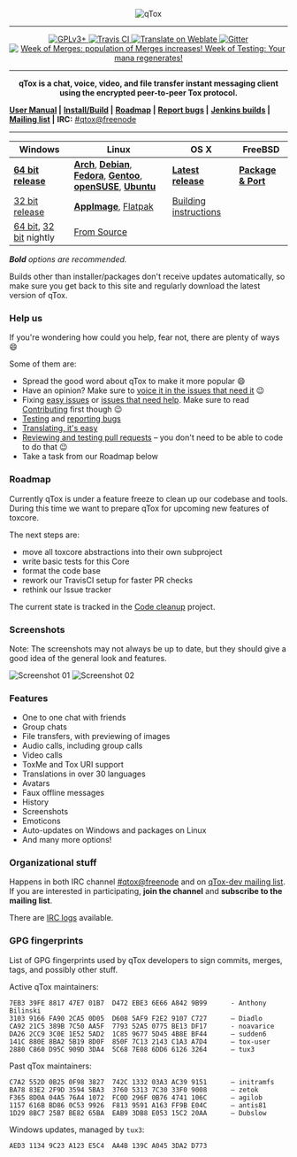 <a name="qtox" />

<p align="center">
<img src="https://qtox.github.io/assets/imgs/logo_head.png" alt="qTox" />
</p>

---

<p align="center">
<a href="https://github.com/qTox/qTox/blob/master/LICENSE">
<img src="https://img.shields.io/badge/license-GPLv3%2B-blue.svg" alt="GPLv3+" />
</a>
<a href="https://travis-ci.org/qTox/qTox">
<img src="https://travis-ci.org/qTox/qTox.svg?branch=master" alt="Travis CI" />
</a>
<a href="https://hosted.weblate.org/engage/tox/?utm_source=widget">
<img src="https://hosted.weblate.org/widgets/tox/-/svg-badge.svg"
     alt="Translate on Weblate" />
</a>
<a href="https://gitter.im/qtox/qTox?utm_source=badge">
<img src="https://badges.gitter.im/Join Chat.svg" alt="Gitter">
</a>
<a href="https://github.com/qTox/release-schedule/blob/master/README.md">
<img src="https://qtox.github.io/release-schedule/status.svg"
title="Week of Merges: population of Merges increases!
Week of Testing: Your mana regenerates!" />
</a></p>

---

<p align="center"><b>
qTox is a chat, voice, video, and file transfer instant messaging client using
the encrypted peer-to-peer Tox protocol.
</b></p>

 **[User Manual] |**
 **[Install/Build] |**
 **[Roadmap] |**
 **[Report bugs] |**
 **[Jenkins builds] |**
 **[Mailing list] |**
 **IRC:** [#qtox@freenode]

---

Windows | Linux | OS X | FreeBSD
--------|-------|------|--------
**[64 bit release]**| **[Arch]**, **[Debian]**, **[Fedora]**, **[Gentoo]**, **[openSUSE]**, **[Ubuntu]** | **[Latest release]**  | **[Package & Port]**
[32 bit release]|**[AppImage]**, [Flatpak] | [Building instructions] |
[64 bit][64nightly], [32 bit][32nightly] nightly | [From Source] | |

_**Bold** options are recommended._

Builds other than installer/packages don't receive updates automatically, so
make sure you get back to this site and regularly download the latest version of
qTox.

### Help us

If you're wondering how could you help, fear not, there are plenty of ways
:smile:

Some of them are:

* Spread the good word about qTox to make it more popular :smile:
* Have an opinion? Make sure to [voice it in the issues that need it] :wink:
* Fixing [easy issues] or [issues that need help]. Make sure to read
  [Contributing] first though :wink:
* [Testing] and [reporting bugs]
* [Translating, it's easy]
* [Reviewing and testing pull requests] – you don't need to be able to code to
  do that :wink:
* Take a task from our Roadmap below

### Roadmap

Currently qTox is under a feature freeze to clean up our codebase and tools.
During this time we want to prepare qTox for upcoming new features of toxcore.

The next steps are:


* move all toxcore abstractions into their own subproject
* write basic tests for this Core
* format the code base
* rework our TravisCI setup for faster PR checks
* rethink our Issue tracker

The current state is tracked in the [Code cleanup] project.



### Screenshots
Note: The screenshots may not always be up to date, but they should give a good
idea of the general look and features.


![Screenshot 01](https://i.imgur.com/olb89CN.png)
![Screenshot 02](https://i.imgur.com/tmX8z9s.png)


### Features

- One to one chat with friends
- Group chats
- File transfers, with previewing of images
- Audio calls, including group calls
- Video calls
- ToxMe and Tox URI support
- Translations in over 30 languages
- Avatars
- Faux offline messages
- History
- Screenshots
- Emoticons
- Auto-updates on Windows and packages on Linux
- And many more options!


### Organizational stuff

Happens in both IRC channel [#qtox@freenode] and on [qTox-dev mailing list].
If you are interested in participating, **join the channel** and **subscribe to
the mailing list**.

There are [IRC logs] available.

### GPG fingerprints

List of GPG fingerprints used by qTox developers to sign commits, merges, tags,
and possibly other stuff.

Active qTox maintainers:

```
7EB3 39FE 8817 47E7 01B7  D472 EBE3 6E66 A842 9B99      - Anthony Bilinski
3103 9166 FA90 2CA5 0D05  D608 5AF9 F2E2 9107 C727      – Diadlo
CA92 21C5 389B 7C50 AA5F  7793 52A5 0775 BE13 DF17      - noavarice
DA26 2CC9 3C0E 1E52 5AD2  1C85 9677 5D45 4B8E BF44      – sudden6
141C 880E 8BA2 5B19 8D0F  850F 7C13 2143 C1A3 A7D4      – tox-user
2880 C860 D95C 909D 3DA4  5C68 7E08 6DD6 6126 3264      – tux3
```

Past qTox maintainers:

```
C7A2 552D 0B25 0F98 3827  742C 1332 03A3 AC39 9151      – initramfs
BA78 83E2 2F9D 3594 5BA3  3760 5313 7C30 33F0 9008      – zetok
F365 8D0A 04A5 76A4 1072  FC0D 296F 0B76 4741 106C      – agilob
1157 616B BD86 0C53 9926  F813 9591 A163 FF9B E04C      – antis81
1D29 8BC7 25B7 BE82 65BA  EAB9 3DB8 E053 15C2 20AA      – Dubslow
```

Windows updates, managed by `tux3`:

```
AED3 1134 9C23 A123 E5C4  AA4B 139C A045 3DA2 D773
```

[#qtox@freenode]: https://webchat.freenode.net/?channels=qtox
[64 bit release]: https://github.com/qTox/qTox/releases/download/v1.17.3/setup-qtox-x86_64-release.exe
[32 bit release]: https://github.com/qTox/qTox/releases/download/v1.17.3/setup-qtox-i686-release.exe
[32nightly]: https://build.tox.chat/view/qtox/job/qTox-cmake-nightly_build_windows_x86_release/lastSuccessfulBuild/artifact/qTox-cmake-nightly_build_windows_x86_release.zip
[64nightly]: https://build.tox.chat/view/qtox/job/qTox-cmake-nightly_build_windows_x86-64_release/lastSuccessfulBuild/artifact/qTox-cmake-nightly_build_windows_x86-64_release.zip
[Flatpak]: https://github.com/qTox/qTox/releases/download/v1.17.3/qTox-v1.17.3.x86_64.flatpak
[AppImage]: https://github.com/qTox/qTox/releases/download/v1.17.3/qTox-v1.17.3.x86_64.AppImage
[Arch]: /INSTALL.md#arch
[Building instructions]: /INSTALL.md#os-x
[Contributing]: /CONTRIBUTING.md#how-to-start-contributing
[Debian]: https://packages.debian.org/search?keywords=qtox
[easy issues]: https://github.com/qTox/qTox/labels/E-easy
[Latest release]: https://github.com/qTox/qTox/releases/download/v1.17.3/qTox.dmg
[Fedora]: /INSTALL.md#fedora
[Gentoo]: /INSTALL.md#gentoo
[openSUSE]: /INSTALL.md#opensuse
[Install/Build]: /INSTALL.md
[IRC logs]: https://github.com/qTox/qtox-irc-logs
[issues that need help]: https://github.com/qTox/qTox/labels/help%20wanted
[Jenkins builds]: https://build.tox.chat/
[Mailing list]: https://lists.tox.chat
[From Source]: /INSTALL.md#linux
[qTox-dev mailing list]: https://lists.tox.chat/listinfo/qtox-dev
[Package & Port]: /INSTALL.md#freebsd-easy
[Report bugs]: https://github.com/qTox/qTox/wiki/Writing-Useful-Bug-Reports
[reporting bugs]: https://github.com/qTox/qTox/wiki/Writing-Useful-Bug-Reports
[Reviewing and testing pull requests]: /CONTRIBUTING.md#reviews
[Roadmap]: https://github.com/qTox/qTox/milestones
[sig-32]: https://qtox-win.pkg.tox.chat/qtox/win32/download-sig
[sig-64]: https://qtox-win.pkg.tox.chat/qtox/win64/download-sig
[Testing]: https://github.com/qTox/qTox/wiki/Testing
[Translating, it's easy]: /translations/README.md
[User Manual]: /doc/user_manual_en.md
[Ubuntu]: https://packages.ubuntu.com/search?keywords=qtox
[voice it in the issues that need it]: https://github.com/qTox/qTox/labels/I-feedback-wanted
[Code cleanup]: https://github.com/qTox/qTox/projects/3?fullscreen=true
